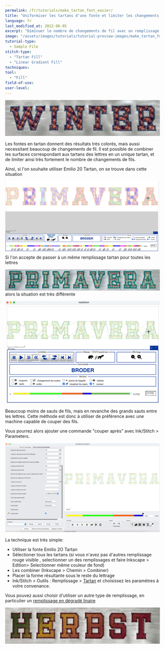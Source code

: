 ```yaml
---
permalink: /fr/tutorials/make_tartan_font_easier/
title: "Uniformiser les tartans d'une fonte et limiter les changements de fils"
language: fr
last_modified_at: 2022-06-05
excerpt: "Diminuer le nombre de changements de fil avec un remplissage global pourtoutes les lettres"
image: "/assets/images/tutorials/tutorial-preview-images/make_tartan_font_easier.jpg"
tutorial-type:
  - Sample File
stitch-type:
  - "Tartan Fill"
  - "Linear Gradient Fill"
techniques:
tool:
  - "Fill"
field-of-use:
user-level:
---
```

![Brodée](/assets/images/tutorials/tutorial-preview-images/make_tartan_font_easier.jpg)

Les fontes en tartan donnent des résultats très colorés, mais aussi necessitant beaucoup de changements de fil.
Il est possible de combiner les surfaces correspondant aux tartans des lettres en un unique tartan, et de limiter ainsi très fortement le nombre de changements de fils.

Ainsi, si l'on souhaite utiliser Emilio 20 Tartan, on se trouve dans cette situation

![Trop de sauts de fils ](/assets/images/tutorials/make_tartan_font_easier/too_many_colors-changes.jpg)
Si l'on accepte de passer à un même remplissage tartan pour toutes les lettres

![Brodée](/assets/images/tutorials/make_tartan_font_easier/primavera.jpg)
alors la situation est très différente

![Brodée](/assets/images/tutorials/make_tartan_font_easier/only_a_few_color_changes.jpg)

Beaucoup moins de sauts de fils, mais en revanche des grands sauts entre les lettres. Cette méthode est donc à utiliser de préférence avec une machine capable de couper des fils.

Vous pourrez alors ajouter une commande "couper après" avec Ink/Stitch > Parameters.

![Brodée](/assets/images/tutorials/make_tartan_font_easier/add_trims.jpg)


La technique est très simple: 
* Utiliser la fonte Emilio 2O Tartan 
* Sélectioner tous les tartans (si vous n'avez pas d'autres remplissage rouge visible , selectionner un des remplissages  et faire Inkscape > Edition> Selectionner même couleur de fond)
* Les combiner (Inkscape > Chemin > Combiner)
* Placer  la forme résultante sous le reste du lettrage
* Ink/Stitch > Outils : Remplissage  > [Tartan](/fr/docs/fill-tools/#tartan) et choisissez les paramètres à votre convenance.
  
Vous pouvez aussi choisir d'utiliser un autre type de remplissage, en particulier  un 
[remplissage en dégradé linaire](/fr/docs/stitches/linear-gradient-fill)

![Brodée](/assets/images/tutorials/make_tartan_font_easier/herbst.jpg)





